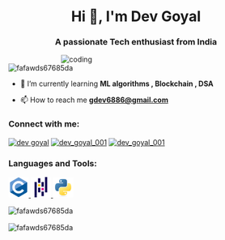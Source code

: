 <h1 align="center">Hi 👋, I'm Dev Goyal</h1>
<h3 align="center">A passionate Tech enthusiast from India</h3>
<img align="right" alt="coding" width="400" src="[https://pixabay.com/illustrations/space-earth-bug-program-code-19070/](https://encrypted-tbn0.gstatic.com/images?q=tbn:ANd9GcQckTdSbgyYP6U_18vT_H-IGEfXIj5OMP5lhA&s)">

<p align="left"> <img src="https://komarev.com/ghpvc/?username=fafawds67685da&label=Profile%20views&color=0e75b6&style=flat" alt="fafawds67685da" /> </p>

- 🌱 I’m currently learning **ML algorithms , Blockchain , DSA**

- 📫 How to reach me **gdev6886@gmail.com**

<h3 align="left">Connect with me:</h3>
<p align="left">
<a href="https://linkedin.com/in/dev goyal" target="blank"><img align="center" src="https://raw.githubusercontent.com/rahuldkjain/github-profile-readme-generator/master/src/images/icons/Social/linked-in-alt.svg" alt="dev goyal" height="30" width="40" /></a>
<a href="https://instagram.com/dev_goyal_001" target="blank"><img align="center" src="https://raw.githubusercontent.com/rahuldkjain/github-profile-readme-generator/master/src/images/icons/Social/instagram.svg" alt="dev_goyal_001" height="30" width="40" /></a>
<a href="https://www.leetcode.com/dev_goyal_001" target="blank"><img align="center" src="https://raw.githubusercontent.com/rahuldkjain/github-profile-readme-generator/master/src/images/icons/Social/leet-code.svg" alt="dev_goyal_001" height="30" width="40" /></a>
</p>

<h3 align="left">Languages and Tools:</h3>
<p align="left"> <a href="https://www.cprogramming.com/" target="_blank" rel="noreferrer"> <img src="https://raw.githubusercontent.com/devicons/devicon/master/icons/c/c-original.svg" alt="c" width="40" height="40"/> </a> <a href="https://pandas.pydata.org/" target="_blank" rel="noreferrer"> <img src="https://raw.githubusercontent.com/devicons/devicon/2ae2a900d2f041da66e950e4d48052658d850630/icons/pandas/pandas-original.svg" alt="pandas" width="40" height="40"/> </a> <a href="https://www.python.org" target="_blank" rel="noreferrer"> <img src="https://raw.githubusercontent.com/devicons/devicon/master/icons/python/python-original.svg" alt="python" width="40" height="40"/> </a> </p>

<p><img align="center" src="https://github-readme-stats.vercel.app/api/top-langs?username=fafawds67685da&show_icons=true&locale=en&layout=compact" alt="fafawds67685da" /></p>

<p><img align="center" src="https://github-readme-streak-stats.herokuapp.com/?user=fafawds67685da&" alt="fafawds67685da" /></p>

